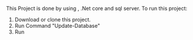 This Project is done by using , .Net core and sql server. 
To run this project:
1. Download or clone this project.
2. Run Command "Update-Database"
3. Run
